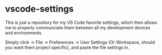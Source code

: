 # vscode-settings
This is just a repository for my VS Code favorite settings, which then allows me to properly communciate them between all my development devices and environments.

Simply click -> File -> Preferences -> User Settings (Or Workspace, should you want them project specific), and paste the file settings in.
